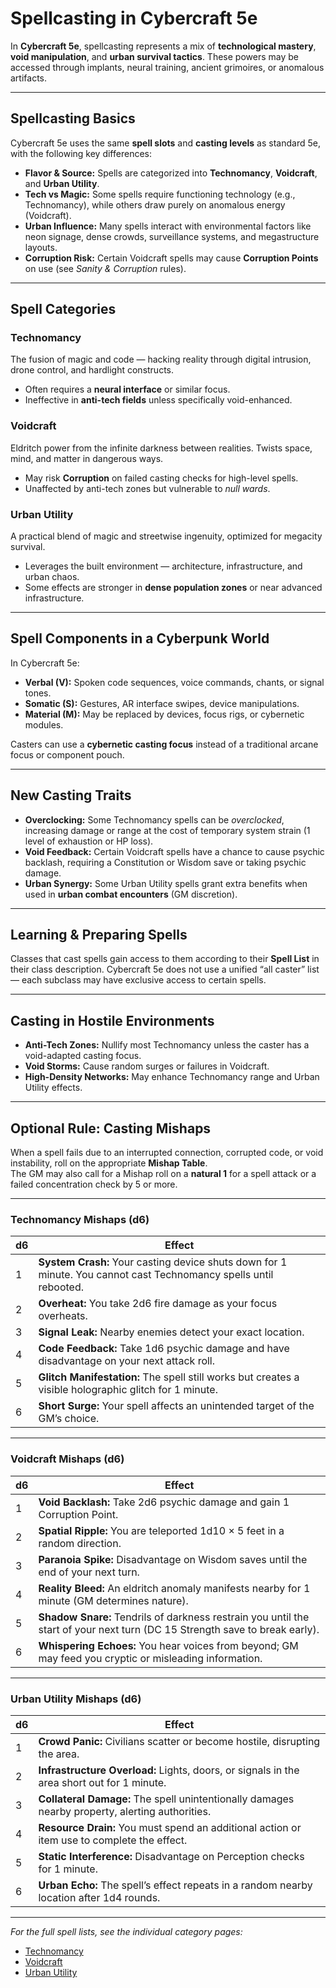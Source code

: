 # Spellcasting in Cybercraft 5e

In **Cybercraft 5e**, spellcasting represents a mix of **technological mastery**, **void manipulation**, and **urban survival tactics**. These powers may be accessed through implants, neural training, ancient grimoires, or anomalous artifacts.

---

## Spellcasting Basics
Cybercraft 5e uses the same **spell slots** and **casting levels** as standard 5e, with the following key differences:

- **Flavor & Source:** Spells are categorized into **Technomancy**, **Voidcraft**, and **Urban Utility**.
- **Tech vs Magic:** Some spells require functioning technology (e.g., Technomancy), while others draw purely on anomalous energy (Voidcraft).
- **Urban Influence:** Many spells interact with environmental factors like neon signage, dense crowds, surveillance systems, and megastructure layouts.
- **Corruption Risk:** Certain Voidcraft spells may cause **Corruption Points** on use (see *Sanity & Corruption* rules).

---

## Spell Categories

### **Technomancy**
The fusion of magic and code — hacking reality through digital intrusion, drone control, and hardlight constructs.  
- Often requires a **neural interface** or similar focus.
- Ineffective in **anti-tech fields** unless specifically void-enhanced.

### **Voidcraft**
Eldritch power from the infinite darkness between realities. Twists space, mind, and matter in dangerous ways.  
- May risk **Corruption** on failed casting checks for high-level spells.
- Unaffected by anti-tech zones but vulnerable to *null wards*.

### **Urban Utility**
A practical blend of magic and streetwise ingenuity, optimized for megacity survival.  
- Leverages the built environment — architecture, infrastructure, and urban chaos.
- Some effects are stronger in **dense population zones** or near advanced infrastructure.

---

## Spell Components in a Cyberpunk World

In Cybercraft 5e:  
- **Verbal (V):** Spoken code sequences, voice commands, chants, or signal tones.  
- **Somatic (S):** Gestures, AR interface swipes, device manipulations.  
- **Material (M):** May be replaced by devices, focus rigs, or cybernetic modules.  

Casters can use a **cybernetic casting focus** instead of a traditional arcane focus or component pouch.

---

## New Casting Traits

- **Overclocking:** Some Technomancy spells can be *overclocked*, increasing damage or range at the cost of temporary system strain (1 level of exhaustion or HP loss).
- **Void Feedback:** Certain Voidcraft spells have a chance to cause psychic backlash, requiring a Constitution or Wisdom save or taking psychic damage.
- **Urban Synergy:** Some Urban Utility spells grant extra benefits when used in **urban combat encounters** (GM discretion).

---

## Learning & Preparing Spells

Classes that cast spells gain access to them according to their **Spell List** in their class description. Cybercraft 5e does not use a unified “all caster” list — each subclass may have exclusive access to certain spells.

---

## Casting in Hostile Environments

- **Anti-Tech Zones:** Nullify most Technomancy unless the caster has a void-adapted casting focus.
- **Void Storms:** Cause random surges or failures in Voidcraft.
- **High-Density Networks:** May enhance Technomancy range and Urban Utility effects.

---

## Optional Rule: Casting Mishaps

When a spell fails due to an interrupted connection, corrupted code, or void instability, roll on the appropriate **Mishap Table**.  
The GM may also call for a Mishap roll on a **natural 1** for a spell attack or a failed concentration check by 5 or more.

---

### Technomancy Mishaps (d6)
| d6 | Effect |
|----|--------|
| 1 | **System Crash:** Your casting device shuts down for 1 minute. You cannot cast Technomancy spells until rebooted. |
| 2 | **Overheat:** You take 2d6 fire damage as your focus overheats. |
| 3 | **Signal Leak:** Nearby enemies detect your exact location. |
| 4 | **Code Feedback:** Take 1d6 psychic damage and have disadvantage on your next attack roll. |
| 5 | **Glitch Manifestation:** The spell still works but creates a visible holographic glitch for 1 minute. |
| 6 | **Short Surge:** Your spell affects an unintended target of the GM’s choice. |

---

### Voidcraft Mishaps (d6)
| d6 | Effect |
|----|--------|
| 1 | **Void Backlash:** Take 2d6 psychic damage and gain 1 Corruption Point. |
| 2 | **Spatial Ripple:** You are teleported 1d10 × 5 feet in a random direction. |
| 3 | **Paranoia Spike:** Disadvantage on Wisdom saves until the end of your next turn. |
| 4 | **Reality Bleed:** An eldritch anomaly manifests nearby for 1 minute (GM determines nature). |
| 5 | **Shadow Snare:** Tendrils of darkness restrain you until the start of your next turn (DC 15 Strength save to break early). |
| 6 | **Whispering Echoes:** You hear voices from beyond; GM may feed you cryptic or misleading information. |

---

### Urban Utility Mishaps (d6)
| d6 | Effect |
|----|--------|
| 1 | **Crowd Panic:** Civilians scatter or become hostile, disrupting the area. |
| 2 | **Infrastructure Overload:** Lights, doors, or signals in the area short out for 1 minute. |
| 3 | **Collateral Damage:** The spell unintentionally damages nearby property, alerting authorities. |
| 4 | **Resource Drain:** You must spend an additional action or item use to complete the effect. |
| 5 | **Static Interference:** Disadvantage on Perception checks for 1 minute. |
| 6 | **Urban Echo:** The spell’s effect repeats in a random nearby location after 1d4 rounds. |

---

*For the full spell lists, see the individual category pages:*
- [Technomancy](technomancy.md)
- [Voidcraft](voidcraft.md)
- [Urban Utility](urban-utility.md)
